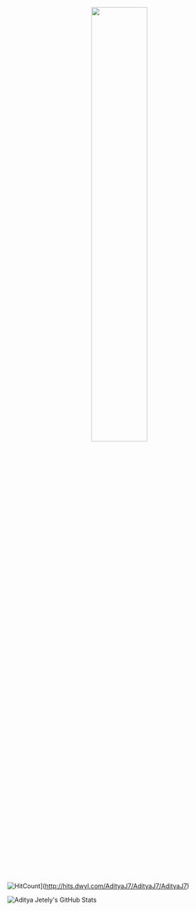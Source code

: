 <p align="center">
<img src="https://media.giphy.com/media/xT3i1acWS2AQRKHgZi/giphy.gif" width=50% />
</p>

![HitCount](http://hits.dwyl.com/AdityaJ7/AdityaJ7/AdityaJ7.svg)](http://hits.dwyl.com/AdityaJ7/AdityaJ7/AdityaJ7)

![Aditya Jetely's GitHub Stats](https://github-readme-stats.vercel.app/api?username=AdityaJ7&show_icons=true&hide_border=true)
